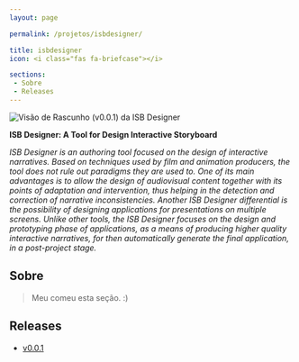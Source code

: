 ```yaml
---
layout: page

permalink: /projetos/isbdesigner/

title: isbdesigner
icon: <i class="fas fa-briefcase"></i>

sections:
 - Sobre
 - Releases
---
```


![Visão de Rascunho (v0.0.1) da ISB Designer](../../assets/images/projects/isbdesigner/0.0.1/0f6548a5659620651e30f990c200ba2d.png)

**ISB Designer: A Tool for Design Interactive Storyboard**

*ISB Designer is an authoring tool focused on the design of interactive narratives. Based on techniques used by film and animation producers, the tool does not rule out paradigms they are used to. One of its main advantages is to allow the design of audiovisual content together with its points of adaptation and intervention, thus helping in the detection and correction of narrative inconsistencies. Another ISB Designer differential is the possibility of designing applications for presentations on multiple screens. Unlike other tools, the ISB Designer focuses on the design and prototyping phase of applications, as a means of producing higher quality interactive narratives, for then automatically generate the final application, in a post-project stage.*

## Sobre

>  Meu [<i class="fas fa-dog"></i>](https://pt.wikipedia.org/wiki/Especial:Aleat%C3%B3ria) comeu esta seção. :)

## Releases

- <i class="fas fa-tag"></i> [v0.0.1](/projetos/isbdesigner/0.0.1/)
